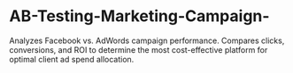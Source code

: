# AB-Testing-Marketing-Campaign-
Analyzes Facebook vs. AdWords campaign performance. Compares clicks, conversions, and ROI to determine the most cost-effective platform for optimal client ad spend allocation.
